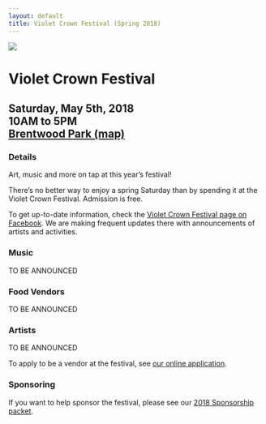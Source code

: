 ```yaml
---
layout: default
title: Violet Crown Festival (Spring 2018)
---
```

<div class="container">
	<div class="row">
		<div class="col-md-2"><img src="img/VCF_Logo_2014_sm.png" class="img-responsive"></div>
		<div class="col-md-6">
			<h1>Violet Crown Festival</h1>
			<h2>
				Saturday, May 5th, 2018 <br>
				10AM to 5PM <br>
				<a href="https://plus.google.com/105953711653254975745/about?gl=us&amp;hl=en">Brentwood Park (map)</a>
			</h2>
		</div>
	</div>
</div>

### Details

Art, music and more on tap at this year’s festival!

There’s no better way to enjoy a spring Saturday than by spending it at the
Violet Crown Festival. Admission is free.

To get up-to-date information, check the [Violet Crown Festival page on Facebook](https://www.facebook.com/VioletCrownFestival).
We are making frequent updates there with announcements of artists and activities.

### Music

TO BE ANNOUNCED

### Food Vendors

TO BE ANNOUNCED

### Artists

TO BE ANNOUNCED

To apply to be a vendor at the festival, see <a href="vcf_apply.html">our online application</a>.

### Sponsoring

If you want to help sponsor the festival, please see our <a href="docs/VCF_SponsorPacket_2017_pig.pdf">2018 Sponsorship packet</a>.
